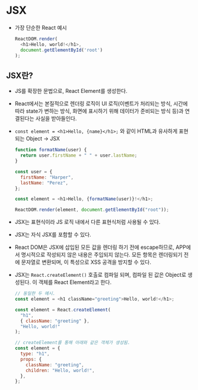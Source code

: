 # JSX

- 가장 단순한 React 예시
  ```JavaScript
  ReactDOM.render(
    <h1>Hello, world!</h1>,
    document.getElementById('root')
  );
  ```

## JSX란?

- JS를 확장한 문법으로, React Element를 생성한다.
- React에서는 본질적으로 렌더링 로직이 UI 로직(이벤트가 처리되는 방식, 시간에 따라 state가 변하는 방식, 화면에 표시하기 위해 데이터가 준비되는 방식 등)과 연결된다는 사실을 받아들인다.
- `const element = <h1>Hello, {name}</h1>;` 와 같이 HTML과 유사하게 표현되는 Object -> JSX

  ```javascript
  function formatName(user) {
    return user.firstName + " " + user.lastName;
  }

  const user = {
    firstName: "Harper",
    lastName: "Perez",
  };

  const element = <h1>Hello, {formatName(user)}!</h1>;

  ReactDOM.render(element, document.getElementById("root"));
  ```

- JSX는 표현식이라 JS 로직 내에서 다른 표현식처럼 사용될 수 있다.
- JSX는 자식 JSX를 포함할 수 있다.
- React DOM은 JSX에 삽입된 모든 값을 렌더링 하기 전에 escape하므로, APP에서 명시적으로 작성되지 않은 내용은 주입되지 않는다. 모든 항목은 렌더링되기 전에 문자열로 변환되며, 이 특성으로 XSS 공격을 방지할 수 있다.
- JSX는 `React.createElement()` 호출로 컴파일 되며, 컴파일 된 값은 Object로 생성된다. 이 객체를 React Element라고 한다.

  ```javascript
  // 동일한 두 예시.
  const element = <h1 className="greeting">Hello, world!</h1>;

  const element = React.createElement(
    "h1",
    { className: "greeting" },
    "Hello, world!"
  );

  // createElement를 통해 아래와 같은 객체가 생성됨.
  const element = {
    type: "h1",
    props: {
      className: "greeting",
      children: "Hello, world!",
    },
  };
  ```
